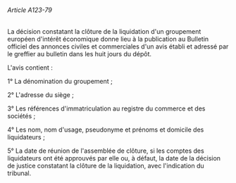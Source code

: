 ###### Article A123-79

La décision constatant la clôture de la liquidation d'un groupement européen d'intérêt économique donne lieu à la publication au Bulletin officiel des annonces civiles et commerciales d'un avis établi et adressé par le greffier au bulletin dans les huit jours du dépôt.

L'avis contient :

1° La dénomination du groupement ;

2° L'adresse du siège ;

3° Les références d'immatriculation au registre du commerce et des sociétés ;

4° Les nom, nom d'usage, pseudonyme et prénoms et domicile des liquidateurs ;

5° La date de réunion de l'assemblée de clôture, si les comptes des liquidateurs ont été approuvés par elle ou, à défaut, la date de la décision de justice constatant la clôture de la liquidation, avec l'indication du tribunal.

